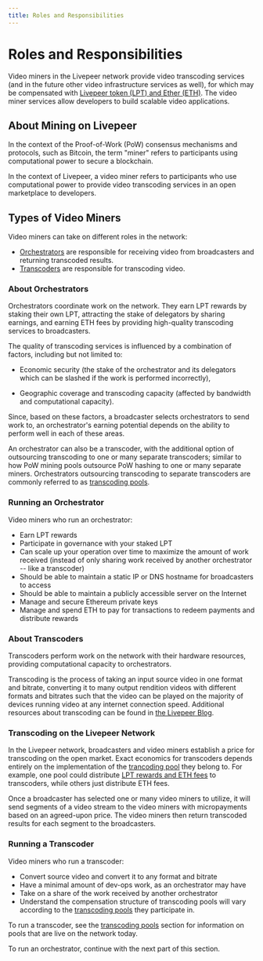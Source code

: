 ```yaml
---
title: Roles and Responsibilities
---
```


# Roles and Responsibilities

Video miners in the Livepeer network provide video transcoding services (and in the future other video infrastructure services as well), for which may be compensated with [Livepeer token (LPT) and Ether (ETH)](/video-miners/core-concepts/earnings#fees). The video miner services allow developers to build scalable video applications.

## About Mining on Livepeer

In the context of the Proof-of-Work (PoW) consensus mechanisms and protocols, such as Bitcoin, the term "miner" refers to participants using computational power to secure a blockchain. 

In the context of Livepeer, a video miner refers to participants who use computational power to provide video transcoding services in an open marketplace to developers.

## Types of Video Miners

Video miners can take on different roles in the network:

- [Orchestrators](/video-miners/core-concepts/roles-and-responsibilities#about-orchestrators) are responsible for receiving video from broadcasters and returning transcoded results.
- [Transcoders](/video-miners/core-concepts/roles-and-responsibilities#about-transcoders) are responsible for transcoding video.

### About Orchestrators 

Orchestrators coordinate work on the network. They earn LPT rewards by staking their own LPT, attracting the stake of delegators by sharing earnings, and earning ETH fees by providing high-quality transcoding services to broadcasters. 

The quality of transcoding services is influenced by a combination of factors, including but not limited to: 

- Economic security (the stake of the orchestrator and its delegators which can be slashed if the work is performed incorrectly), 

- Geographic coverage and transcoding capacity (affected by bandwidth and computational capacity).

Since, based on these factors, a broadcaster selects orchestrators to send work to, an orchestrator's earning potential depends on the ability to perform well in each of these areas.

An orchestrator can also be a transcoder, with the additional option of outsourcing transcoding to one or many separate transcoders; similar to how PoW mining pools outsource PoW hashing to one or many separate miners. Orchestrators outsourcing transcoding to separate transcoders are commonly referred to as
[transcoding pools](/video-miners/core-concepts/pools).

### Running an Orchestrator

Video miners who run an orchestrator:

- Earn LPT rewards
- Participate in governance with your staked LPT
- Can scale up your operation over time to maximize the amount of work received (instead of only sharing work received by another orchestrator -- like a transcoder)
- Should be able to maintain a static IP or DNS hostname for broadcasters to access
- Should be able to maintain a publicly accessible server on the Internet
- Manage and secure Ethereum private keys
- Manage and spend ETH to pay for transactions to redeem payments and distribute rewards

### About Transcoders

Transcoders perform work on the network with their hardware resources, providing computational capacity to orchestrators. 

Transcoding is the process of taking an input source video in one format and bitrate, converting it to many output rendition videos with different formats and bitrates such that the video can be played on the majority of devices running video at any internet connection speed. Additional resources about transcoding can be found in [the Livepeer Blog](https://livepeer.com/blog/intro-to-transcoding).

### Transcoding on the Livepeer Network

In the Livepeer network, broadcasters and video miners establish a price for transcoding on the open market. Exact economics for transcoders depends entirely on the implementation of the [trancoding pool](/video-miners/core-concepts/pools) they belong to. For example, one pool could distribute [LPT rewards and ETH fees](/video-miners/core-concepts/earnings#fees) to transcoders, while others just distribute ETH fees. 

Once a broadcaster has selected one or many video miners to utilize, it will send segments of a video stream to the video
miners with micropayments based on an agreed-upon price. The video miners then return transcoded results for each segment to the broadcasters.

### Running a Transcoder

Video miners who run a transcoder:

- Convert source video and convert it to any format and bitrate
- Have a minimal amount of dev-ops work, as an orchestrator may have
- Take on a share of the work received by another orchestrator
- Understand the compensation structure of transcoding pools will vary according to the [transcoding pools](/video-miners/core-concepts/pools) they participate in.

To run a transcoder, see the
[transcoding pools](/video-miners/core-concepts/pools) section for
information on pools that are live on the network today.

To run an orchestrator, continue with the next part of this section.

